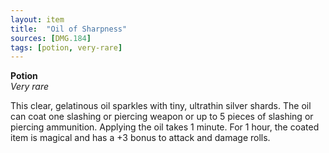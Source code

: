 ```yaml
---
layout: item
title:  "Oil of Sharpness"
sources: [DMG.184]
tags: [potion, very-rare]
---
```


**Potion**  
*Very rare*

This clear, gelatinous oil sparkles with tiny, ultrathin silver shards. The oil can coat one slashing or piercing weapon or up to 5 pieces of slashing or piercing ammunition. Applying the oil takes 1 minute. For 1 hour, the coated item is magical and has a +3 bonus to attack and damage rolls.
